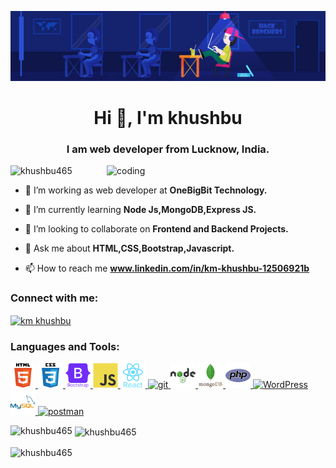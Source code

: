 ![ logo ](https://github.com/khushbu465/khushbu465/blob/main/git.jpg)
<h1 align="center">Hi 👋, I'm khushbu</h1>
<h3 align="center">I am web developer from Lucknow, India.</h3>
<img align="right" alt="coding" width="350px" src="https://assets.static-collegedunia.com/public/image/f57c4d1979de06e49b1dd15d02ecd231.gif"/>

<p align="left"> <img src="https://komarev.com/ghpvc/?username=khushbu465&label=Profile%20views&color=0e75b6&style=flat" alt="khushbu465" /> </p>

- 🔭 I’m working as web developer at **OneBigBit Technology.**

- 🌱 I’m currently learning **Node Js,MongoDB,Express JS.**

- 👯 I’m looking to collaborate on **Frontend and Backend Projects.**

- 💬 Ask me about **HTML,CSS,Bootstrap,Javascript.**

- 📫 How to reach me **www.linkedin.com/in/km-khushbu-12506921b**

<h3 align="left">Connect with me:</h3>
<p align="left">
<a href="https://linkedin.com/in/km khushbu" target="blank"><img align="center" src="https://raw.githubusercontent.com/rahuldkjain/github-profile-readme-generator/master/src/images/icons/Social/linked-in-alt.svg" alt="km khushbu" height="30" width="40" /></a>
</p>

<h3 align="left">Languages and Tools:</h3>
<p align="left">
    <a href="https://www.w3.org/html/" target="_blank" rel="noreferrer"> <img src="https://raw.githubusercontent.com/devicons/devicon/master/icons/html5/html5-original-wordmark.svg" alt="html5" width="40" height="40"/> </a><a href="https://www.w3schools.com/css/" target="_blank" rel="noreferrer"> <img src="https://raw.githubusercontent.com/devicons/devicon/master/icons/css3/css3-original-wordmark.svg" alt="css3" width="40" height="40"/> </a>  <a href="https://getbootstrap.com" target="_blank" rel="noreferrer"> <img src="https://raw.githubusercontent.com/devicons/devicon/master/icons/bootstrap/bootstrap-plain-wordmark.svg" alt="bootstrap" width="40" height="40"/> </a> <a href="https://developer.mozilla.org/en-US/docs/Web/JavaScript" target="_blank" rel="noreferrer"> <img src="https://raw.githubusercontent.com/devicons/devicon/master/icons/javascript/javascript-original.svg" alt="javascript" width="40" height="40"/> </a> <a href="https://reactjs.org/" target="_blank" rel="noreferrer"> <img src="https://raw.githubusercontent.com/devicons/devicon/master/icons/react/react-original-wordmark.svg" alt="react" width="40" height="40"/> </a><a href="https://git-scm.com/" target="_blank" rel="noreferrer"> <img src="https://www.vectorlogo.zone/logos/git-scm/git-scm-icon.svg" alt="git" width="40" height="40"/> </a><a href="https://nodejs.org" target="_blank" rel="noreferrer"> <img src="https://raw.githubusercontent.com/devicons/devicon/master/icons/nodejs/nodejs-original-wordmark.svg" alt="nodejs" width="40" height="40"/> </a> <a href="https://www.mongodb.com/" target="_blank" rel="noreferrer"> <img src="https://raw.githubusercontent.com/devicons/devicon/master/icons/mongodb/mongodb-original-wordmark.svg" alt="mongodb" width="40" height="40"/> </a><a href="https://www.php.net" target="_blank" rel="noreferrer"> <img src="https://raw.githubusercontent.com/devicons/devicon/master/icons/php/php-original.svg" alt="php" width="40" height="40"/> </a>
    <a href="https://wordpress.com/" target="_blank" rel="noreferrer"> <img src="https://cdn-icons-png.flaticon.com/512/174/174881.png" alt="WordPress" width="40" height="40"/> </a><a href="https://www.mysql.com/" target="_blank" rel="noreferrer"> <img src="https://raw.githubusercontent.com/devicons/devicon/master/icons/mysql/mysql-original-wordmark.svg" alt="mysql" width="40" height="40"/> </a>  <a href="https://postman.com" target="_blank" rel="noreferrer"> <img src="https://www.vectorlogo.zone/logos/getpostman/getpostman-icon.svg" alt="postman" width="40" height="40"/> </a> </p>
<p><img align="left" src="https://github-readme-stats.vercel.app/api/top-langs?username=khushbu465&show_icons=true&locale=en&layout=compact" alt="khushbu465" /></p>

<p>&nbsp;<img align="center" src="https://github-readme-stats.vercel.app/api?username=khushbu465&show_icons=true&locale=en" alt="khushbu465" /></p>

<p><img align="center" src="https://github-readme-streak-stats.herokuapp.com/?user=khushbu465&" alt="khushbu465" /></p>

